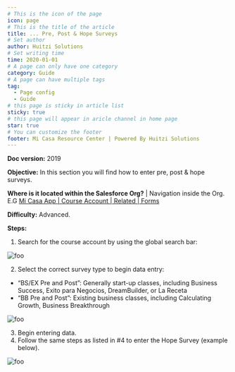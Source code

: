 ```yaml
---
# This is the icon of the page
icon: page
# This is the title of the article
title: ... Pre, Post & Hope Surveys
# Set author
author: Huitzi Solutions
# Set writing time
time: 2020-01-01
# A page can only have one category
category: Guide
# A page can have multiple tags
tag:
  - Page config
  - Guide
# this page is sticky in article list
sticky: true
# this page will appear in aricle channel in home page
star: true
# You can customize the footer
footer: Mi Casa Resource Center | Powered By Huitzi Solutions
---
```


**Doc version:** 2019

**Objective:** In this section you will find how to enter pre, post & hope surveys.

**Where is it located within the Salesforce Org?** | Navigation inside the Org. E.G
[Mi Casa App | Course Account | Related | Forms](https://micasa.lightning.force.com/lightning/r/Contact/0032M00003AyyzYQAR/view)

**Difficulty:** Advanced.

**Steps:**

1.  Search for the course account by using the global search bar:

<img :src="$withBase('/assets/businessAppointments/preSurvey.png')" alt="foo">

2. Select the correct survey type to begin data entry:

- “BS/EX Pre and Post”: Generally start-up classes, including Business Success, Exito para Negocios, DreamBuilder, or La Receta
- “BB Pre and Post”: Existing business classes, including Calculating Growth, Business Breakthrough

<img :src="$withBase('/assets/businessAppointments/preSurvey2.png')" alt="foo">

3. Begin entering data.
4. Follow the same steps as listed in #4 to enter the Hope Survey (example below).

<img :src="$withBase('/assets/businessAppointments/preApt3.png')" alt="foo">
